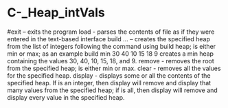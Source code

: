 # C-_Heap_intVals
#exit – exits the program
load <file> - parses the contents of file as if they were entered in the text-based interface
build <type> <int> <int> <int> <int> … <int> – creates the specified heap from the list of integers following the command using build heap; <type> is either min or max; as an example build min 30 40 10 15 18 9 creates a min  heap containing the values 30, 40, 10, 15, 18, and 9.
remove <type>- removes the root from the specified heap; <type> is either min or max.
clear <type> - removes all the values for the specified heap. 
display <type> <count> - displays some or all the contents of the specified heap. If <count> is an integer, then display will remove and display that many values from the specified heap; if <count> is all, then display will remove and display every value in the specified heap. 


